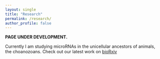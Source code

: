 ```yaml
---
layout: single
title: "Research"
permalink: /research/
author_profile: false
---
```


**PAGE UNDER DEVELOPMENT.**

Currently I am studying microRNAs in the unicellular ancestors of animals, the choanozoans. Check out our latest work on [bioRxiv](http://biorxiv.org/content/early/2016/10/01/076190)
